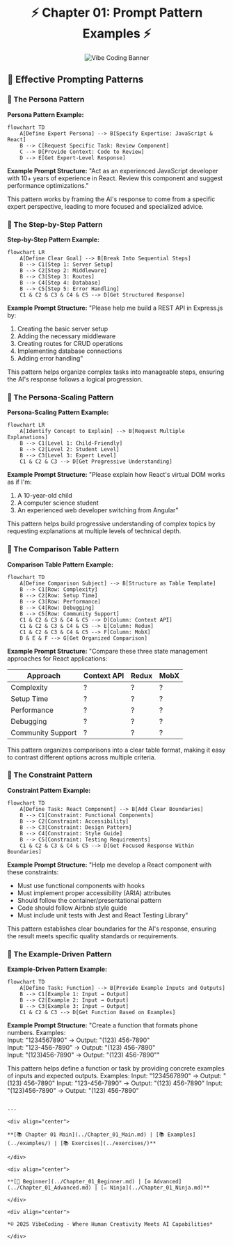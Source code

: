 <div align="center">

# ⚡ Chapter 01: Prompt Pattern Examples ⚡

</div>

<div align="center">

![Vibe Coding Banner](../../resources/chapter1_banner.png)

</div>

## 🔷 Effective Prompting Patterns

### 🔹 The Persona Pattern

**Persona Pattern Example:**

```mermaid
flowchart TD
    A[Define Expert Persona] --> B[Specify Expertise: JavaScript & React]
    B --> C[Request Specific Task: Review Component]
    C --> D[Provide Context: Code to Review]
    D --> E[Get Expert-Level Response]    
```

**Example Prompt Structure:**
"Act as an experienced JavaScript developer with 10+ years of experience in React. Review this component and suggest performance optimizations."

This pattern works by framing the AI's response to come from a specific expert perspective, leading to more focused and specialized advice.

### 🔹 The Step-by-Step Pattern

**Step-by-Step Pattern Example:**

```mermaid
flowchart LR
    A[Define Clear Goal] --> B[Break Into Sequential Steps]
    B --> C1[Step 1: Server Setup]
    B --> C2[Step 2: Middleware]
    B --> C3[Step 3: Routes]
    B --> C4[Step 4: Database]
    B --> C5[Step 5: Error Handling]
    C1 & C2 & C3 & C4 & C5 --> D[Get Structured Response]    
```

**Example Prompt Structure:**
"Please help me build a REST API in Express.js by:  
1. Creating the basic server setup  
2. Adding the necessary middleware  
3. Creating routes for CRUD operations  
4. Implementing database connections  
5. Adding error handling"  

This pattern helps organize complex tasks into manageable steps, ensuring the AI's response follows a logical progression.

### 🔹 The Persona-Scaling Pattern

**Persona-Scaling Pattern Example:**

```mermaid
flowchart LR
    A[Identify Concept to Explain] --> B[Request Multiple Explanations]
    B --> C1[Level 1: Child-Friendly]
    B --> C2[Level 2: Student Level]
    B --> C3[Level 3: Expert Level]
    C1 & C2 & C3 --> D[Get Progressive Understanding]    
```

**Example Prompt Structure:**
"Please explain how React's virtual DOM works as if I'm:  
1. A 10-year-old child  
2. A computer science student  
3. An experienced web developer switching from Angular"  

This pattern helps build progressive understanding of complex topics by requesting explanations at multiple levels of technical depth.

### 🔹 The Comparison Table Pattern

**Comparison Table Pattern Example:**

```mermaid
flowchart TD
    A[Define Comparison Subject] --> B[Structure as Table Template]
    B --> C1[Row: Complexity]
    B --> C2[Row: Setup Time]
    B --> C3[Row: Performance]
    B --> C4[Row: Debugging]
    B --> C5[Row: Community Support]
    C1 & C2 & C3 & C4 & C5 --> D[Column: Context API]
    C1 & C2 & C3 & C4 & C5 --> E[Column: Redux]
    C1 & C2 & C3 & C4 & C5 --> F[Column: MobX]
    D & E & F --> G[Get Organized Comparison]    
```

**Example Prompt Structure:**
"Compare these three state management approaches for React applications:  

| Approach | Context API | Redux | MobX |  
|---------|------------|-------|------|  
| Complexity | ? | ? | ? |  
| Setup Time | ? | ? | ? |  
| Performance | ? | ? | ? |  
| Debugging | ? | ? | ? |  
| Community Support | ? | ? | ? |"  

This pattern organizes comparisons into a clear table format, making it easy to contrast different options across multiple criteria.

### 🔹 The Constraint Pattern

**Constraint Pattern Example:**

```mermaid
flowchart TD
    A[Define Task: React Component] --> B[Add Clear Boundaries]
    B --> C1[Constraint: Functional Components]
    B --> C2[Constraint: Accessibility]
    B --> C3[Constraint: Design Pattern]
    B --> C4[Constraint: Style Guide]
    B --> C5[Constraint: Testing Requirements]
    C1 & C2 & C3 & C4 & C5 --> D[Get Focused Response Within Boundaries]    
```

**Example Prompt Structure:**
"Help me develop a React component with these constraints:  
- Must use functional components with hooks  
- Must implement proper accessibility (ARIA) attributes  
- Should follow the container/presentational pattern  
- Code should follow Airbnb style guide  
- Must include unit tests with Jest and React Testing Library"  

This pattern establishes clear boundaries for the AI's response, ensuring the result meets specific quality standards or requirements.

### 🔹 The Example-Driven Pattern

**Example-Driven Pattern Example:**

```mermaid
flowchart TD
    A[Define Task: Function] --> B[Provide Example Inputs and Outputs]
    B --> C1[Example 1: Input → Output]
    B --> C2[Example 2: Input → Output]
    B --> C3[Example 3: Input → Output]
    C1 & C2 & C3 --> D[Get Function Based on Examples]    
```

**Example Prompt Structure:**
"Create a function that formats phone numbers. Examples:  
Input: "1234567890" → Output: "(123) 456-7890"  
Input: "123-456-7890" → Output: "(123) 456-7890"  
Input: "(123)456-7890" → Output: "(123) 456-7890""  

This pattern helps define a function or task by providing concrete examples of inputs and expected outputs.
Examples:
Input: "1234567890" → Output: "(123) 456-7890"
Input: "123-456-7890" → Output: "(123) 456-7890"
Input: "(123)456-7890" → Output: "(123) 456-7890"
```

---

<div align="center">

**[📚 Chapter 01 Main](../Chapter_01_Main.md) | [📚 Examples](../examples/) | [📚 Exercises](../exercises/)**

</div>

<div align="center">

**[🔰 Beginner](../Chapter_01_Beginner.md) | [⚙️ Advanced](../Chapter_01_Advanced.md) | [⚔️ Ninja](../Chapter_01_Ninja.md)**

</div>

<div align="center">

*© 2025 VibeCoding - Where Human Creativity Meets AI Capabilities*

</div>
